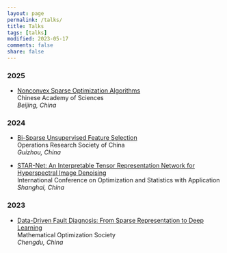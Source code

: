```yaml
---
layout: page
permalink: /talks/
title: Talks
tags: [talks]
modified: 2023-05-17 
comments: false
share: false
---
```






### 2025

* <a href="../talks/2024-ORSC.pdf" class="textlink" target="_blank"> Nonconvex Sparse Optimization Algorithms </a> <br>
Chinese Academy of Sciences <br>
<i>Beijing, China</i><br>



### 2024

* <a href="../talks/2024-ORSC.pdf" class="textlink" target="_blank"> Bi-Sparse Unsupervised Feature Selection </a> <br>
Operations Research Society of China <br>
<i>Guizhou, China</i><br>

* <a href="../talks/2024-ICOSA.pdf" class="textlink" target="_blank"> STAR-Net: An Interpretable Tensor Representation Network for Hyperspectral Image Denoising </a> <br>
International Conference on Optimization and Statistics with Application <br>
<i>Shanghai, China</i><br>


### 2023

* <a href="../talks/2023-MOS.pdf" class="textlink" target="_blank"> Data-Driven Fault Diagnosis: From Sparse Representation to Deep Learning </a> <br>
Mathematical Optimization Society <br>
<i>Chengdu, China</i><br>

